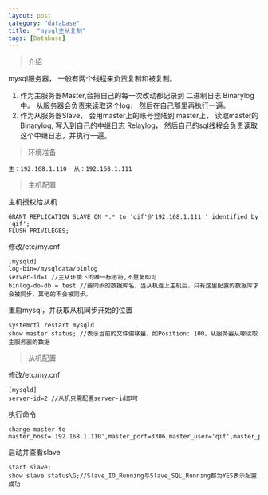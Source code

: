 ```yaml
---
layout: post
category: "database"
title:  "mysql主从复制"
tags: [Database]
---
```



> 介绍  
 
mysql服务器， 一般有两个线程来负责复制和被复制。
1. 作为主服务器Master,会把自己的每一次改动都记录到 二进制日志 Binarylog 中。 从服务器会负责来读取这个log， 然后在自己那里再执行一遍。  
2. 作为从服务器Slave， 会用master上的账号登陆到 master上， 读取master的Binarylog,  写入到自己的中继日志 Relaylog， 然后自己的sql线程会负责读取这个中继日志，并执行一遍。 

<!-- more -->
> 环境准备  
	
	主：192.168.1.110  从：192.168.1.111 

> 主机配置  
 
主机授权给从机  


	GRANT REPLICATION SLAVE ON *.* to 'qif'@'192.168.1.111 ' identified by 'qif';
	FLUSH PRIVILEGES; 

修改/etc/my.cnf  

	[mysqld]
	log-bin=/mysqldata/binlog
	server-id=1 //主从环境下的唯一标志符,不重复即可
	binlog-do-db = test //要同步的数据库名，当从机连上主机后，只有这里配置的数据库才会被同步，其他的不会被同步。  

重启mysql，并获取从机同步开始的位置  


	systemctl restart mysqld
	show master status; //表示当前的文件偏移量，如Position: 100。从服务器从哪读取主服务器的数据  


> 从机配置  

修改/etc/my.cnf  

	[mysqld]
	server-id=2 //从机只需配置server-id即可

执行命令  
	
	change master to master_host='192.168.1.110',master_port=3306,master_user='qif',master_password='qif',master_log_file='binlog.000001',master_log_pos=100;

启动并查看slave  

	start slave;
	show slave status\G;//Slave_IO_Running与Slave_SQL_Running都为YES表示配置成功

